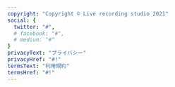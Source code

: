 ```yaml
---
copyright: "Copyright © Live recording studio 2021"
social: {
  twitter: "#",
  # facebook: "#",
  # medium: "#"
}
privacyText: "プライバシー"
privacyHref: "#!"
termsText: "利用規約"
termsHref: "#!"
---
```

